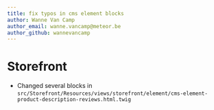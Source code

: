 ```yaml
---
title: fix typos in cms element blocks
author: Wanne Van Camp
author_email: wanne.vancamp@meteor.be
author_github: wannevancamp
---
```

# Storefront
* Changed several blocks in `src/Storefront/Resources/views/storefront/element/cms-element-product-description-reviews.html.twig`


